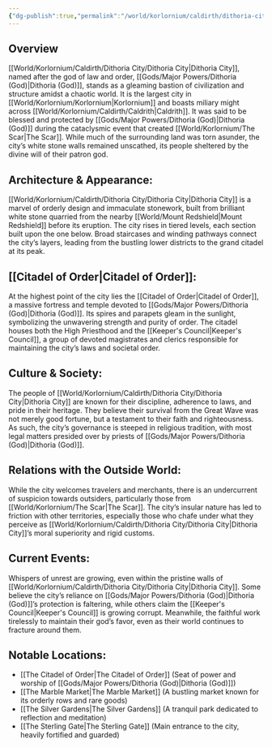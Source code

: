 ```yaml
---
{"dg-publish":true,"permalink":"/world/korlornium/caldirth/dithoria-city/dithoria-city/","created":"2025-02-23T23:38:39.331-07:00"}
---
```


## Overview 
[[World/Korlornium/Caldirth/Dithoria City/Dithoria City\|Dithoria City]], named after the god of law and order, [[Gods/Major Powers/Dithoria (God)\|Dithoria (God)]], stands as a gleaming bastion of civilization and structure amidst a chaotic world. It is the largest city in [[World/Korlornium/Korlornium\|Korlornium]] and boasts miliary might across [[World/Korlornium/Caldirth/Caldrith\|Caldrith]]. It was said to be blessed and protected by [[Gods/Major Powers/Dithoria (God)\|Dithoria (God)]] during the cataclysmic event that created [[World/Korlornium/The Scar\|The Scar]]. While much of the surrounding land was torn asunder, the city’s white stone walls remained unscathed, its people sheltered by the divine will of their patron god.

## Architecture & Appearance: 
[[World/Korlornium/Caldirth/Dithoria City/Dithoria City\|Dithoria City]] is a marvel of orderly design and immaculate stonework, built from brilliant white stone quarried from the nearby [[World/Mount Redshield\|Mount Redshield]] before its eruption. The city rises in tiered levels, each section built upon the one below. Broad staircases and winding pathways connect the city’s layers, leading from the bustling lower districts to the grand citadel at its peak.

## [[Citadel of Order\|Citadel of Order]]: 
At the highest point of the city lies the [[Citadel of Order\|Citadel of Order]], a massive fortress and temple devoted to [[Gods/Major Powers/Dithoria (God)\|Dithoria (God)]]. Its spires and parapets gleam in the sunlight, symbolizing the unwavering strength and purity of order. The citadel houses both the High Priesthood and the [[Keeper's Council\|Keeper's Council]], a group of devoted magistrates and clerics responsible for maintaining the city’s laws and societal order.

## Culture & Society: 
The people of [[World/Korlornium/Caldirth/Dithoria City/Dithoria City\|Dithoria City]] are known for their discipline, adherence to laws, and pride in their heritage. They believe their survival from the Great Wave was not merely good fortune, but a testament to their faith and righteousness. As such, the city’s governance is steeped in religious tradition, with most legal matters presided over by priests of [[Gods/Major Powers/Dithoria (God)\|Dithoria (God)]].

## Relations with the Outside World:
While the city welcomes travelers and merchants, there is an undercurrent of suspicion towards outsiders, particularly those from [[World/Korlornium/The Scar\|The Scar]]. The city’s insular nature has led to friction with other territories, especially those who chafe under what they perceive as [[World/Korlornium/Caldirth/Dithoria City/Dithoria City\|Dithoria City]]’s moral superiority and rigid customs.

## Current Events:
Whispers of unrest are growing, even within the pristine walls of [[World/Korlornium/Caldirth/Dithoria City/Dithoria City\|Dithoria City]]. Some believe the city’s reliance on [[Gods/Major Powers/Dithoria (God)\|Dithoria (God)]]’s protection is faltering, while others claim the [[Keeper's Council\|Keeper's Council]] is growing corrupt. Meanwhile, the faithful work tirelessly to maintain their god’s favor, even as their world continues to fracture around them.

## Notable Locations:

- [[The Citadel of Order\|The Citadel of Order]] (Seat of power and worship of [[Gods/Major Powers/Dithoria (God)\|Dithoria (God)]])
- [[The Marble Market\|The Marble Market]] (A bustling market known for its orderly rows and rare goods)
- [[The Silver Gardens\|The Silver Gardens]] (A tranquil park dedicated to reflection and meditation)
- [[The Sterling Gate\|The Sterling Gate]] (Main entrance to the city, heavily fortified and guarded)


